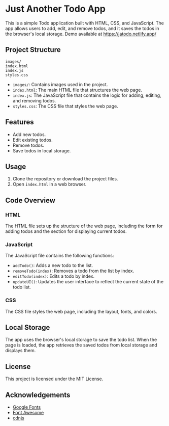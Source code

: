# Just Another Todo App

This is a simple Todo application built with HTML, CSS, and JavaScript. The app allows users to add, edit, and remove todos, and it saves the todos in the browser's local storage. Demo available at https://jatodo.netlify.app/

## Project Structure

```
images/
index.html
index.js
styles.css
```

- `images/`: Contains images used in the project.
- `index.html`: The main HTML file that structures the web page.
- `index.js`: The JavaScript file that contains the logic for adding, editing, and removing todos.
- `styles.css`: The CSS file that styles the web page.

## Features

- Add new todos.
- Edit existing todos.
- Remove todos.
- Save todos in local storage.

## Usage

1. Clone the repository or download the project files.
2. Open `index.html` in a web browser.

## Code Overview

### HTML

The HTML file sets up the structure of the web page, including the form for adding todos and the section for displaying current todos.

### JavaScript

The JavaScript file contains the following functions:

- `addTodo()`: Adds a new todo to the list.
- `removeTodo(index)`: Removes a todo from the list by index.
- `editTodo(index)`: Edits a todo by index.
- `updateUI()`: Updates the user interface to reflect the current state of the todo list.

### CSS

The CSS file styles the web page, including the layout, fonts, and colors.

## Local Storage

The app uses the browser's local storage to save the todo list. When the page is loaded, the app retrieves the saved todos from local storage and displays them.

## License

This project is licensed under the MIT License.

## Acknowledgements

- [Google Fonts](https://fonts.google.com/)
- [Font Awesome](https://fontawesome.com/)
- [cdnjs](https://cdnjs.com/)
